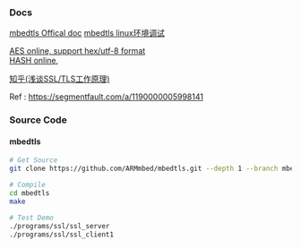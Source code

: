 ### Docs
[mbedtls Offical doc](https://tls.mbed.org/kb/how-to/mbedtls-tutorial)
[mbedtls linux环境调试](https://blog.csdn.net/dashanque/article/details/106056401)

[AES online, support hex/utf-8 format](https://the-x.cn/cryptography/Aes.aspx)  
[HASH online, ](https://hash.online-convert.com/)

[知乎(浅谈SSL/TLS工作原理)](https://zhuanlan.zhihu.com/p/36981565)

Ref : https://segmentfault.com/a/1190000005998141


### Source Code

#### mbedtls
```bash
# Get Source 
git clone https://github.com/ARMmbed/mbedtls.git --depth 1 --branch mbedtls-2.24.0

# Compile
cd mbedtls
make

# Test Demo
./programs/ssl/ssl_server
./programs/ssl/ssl_client1
```

